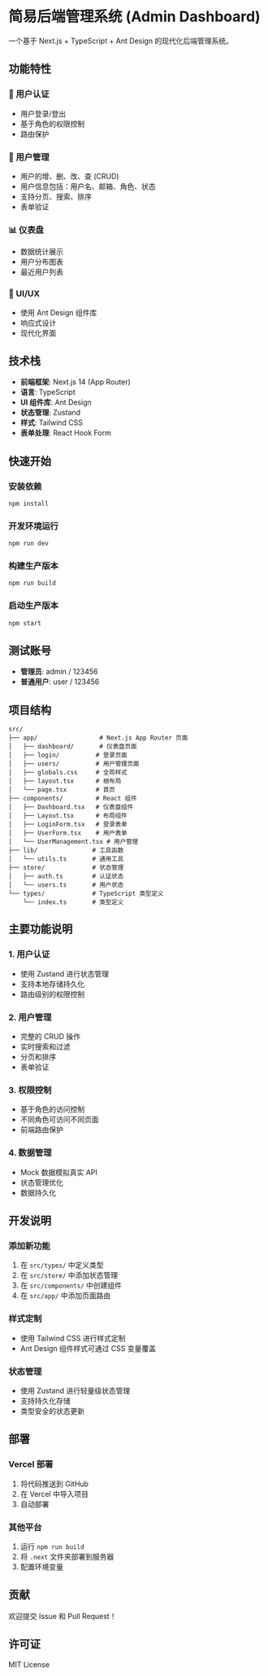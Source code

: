 # 简易后端管理系统 (Admin Dashboard)

一个基于 Next.js + TypeScript + Ant Design 的现代化后端管理系统。

## 功能特性

### 🔐 用户认证
- 用户登录/登出
- 基于角色的权限控制
- 路由保护

### 👥 用户管理
- 用户的增、删、改、查 (CRUD)
- 用户信息包括：用户名、邮箱、角色、状态
- 支持分页、搜索、排序
- 表单验证

### 📊 仪表盘
- 数据统计展示
- 用户分布图表
- 最近用户列表

### 🎨 UI/UX
- 使用 Ant Design 组件库
- 响应式设计
- 现代化界面

## 技术栈

- **前端框架**: Next.js 14 (App Router)
- **语言**: TypeScript
- **UI 组件库**: Ant Design
- **状态管理**: Zustand
- **样式**: Tailwind CSS
- **表单处理**: React Hook Form

## 快速开始

### 安装依赖

```bash
npm install
```

### 开发环境运行

```bash
npm run dev
```

### 构建生产版本

```bash
npm run build
```

### 启动生产版本

```bash
npm start
```

## 测试账号

- **管理员**: admin / 123456
- **普通用户**: user / 123456

## 项目结构

```
src/
├── app/                 # Next.js App Router 页面
│   ├── dashboard/       # 仪表盘页面
│   ├── login/          # 登录页面
│   ├── users/          # 用户管理页面
│   ├── globals.css     # 全局样式
│   ├── layout.tsx      # 根布局
│   └── page.tsx        # 首页
├── components/         # React 组件
│   ├── Dashboard.tsx   # 仪表盘组件
│   ├── Layout.tsx      # 布局组件
│   ├── LoginForm.tsx   # 登录表单
│   ├── UserForm.tsx    # 用户表单
│   └── UserManagement.tsx # 用户管理
├── lib/               # 工具函数
│   └── utils.ts       # 通用工具
├── store/             # 状态管理
│   ├── auth.ts        # 认证状态
│   └── users.ts       # 用户状态
└── types/             # TypeScript 类型定义
    └── index.ts       # 类型定义
```

## 主要功能说明

### 1. 用户认证
- 使用 Zustand 进行状态管理
- 支持本地存储持久化
- 路由级别的权限控制

### 2. 用户管理
- 完整的 CRUD 操作
- 实时搜索和过滤
- 分页和排序
- 表单验证

### 3. 权限控制
- 基于角色的访问控制
- 不同角色可访问不同页面
- 前端路由保护

### 4. 数据管理
- Mock 数据模拟真实 API
- 状态管理优化
- 数据持久化

## 开发说明

### 添加新功能
1. 在 `src/types/` 中定义类型
2. 在 `src/store/` 中添加状态管理
3. 在 `src/components/` 中创建组件
4. 在 `src/app/` 中添加页面路由

### 样式定制
- 使用 Tailwind CSS 进行样式定制
- Ant Design 组件样式可通过 CSS 变量覆盖

### 状态管理
- 使用 Zustand 进行轻量级状态管理
- 支持持久化存储
- 类型安全的状态更新

## 部署

### Vercel 部署
1. 将代码推送到 GitHub
2. 在 Vercel 中导入项目
3. 自动部署

### 其他平台
1. 运行 `npm run build`
2. 将 `.next` 文件夹部署到服务器
3. 配置环境变量

## 贡献

欢迎提交 Issue 和 Pull Request！

## 许可证

MIT License 